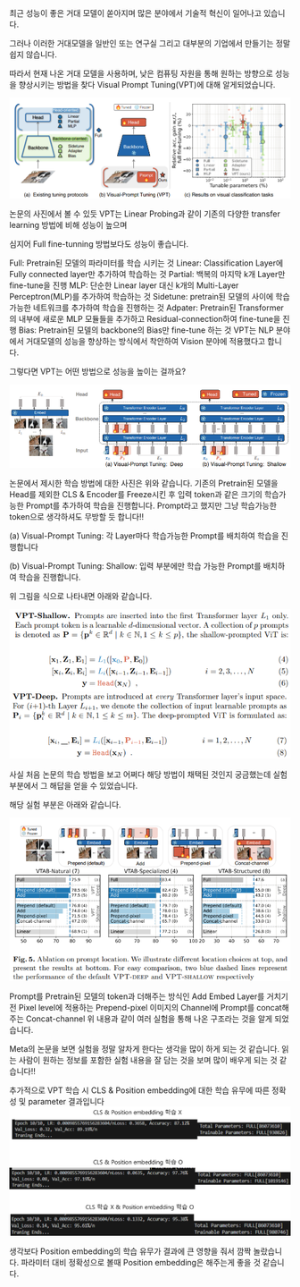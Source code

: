 최근 성능이 좋은 거대 모델이 쏟아지며 많은 분야에서 기술적 혁신이 일어나고 있습니다.

그러나 이러한 거대모델을 일반인 또는 연구실 그리고 대부분의 기업에서 만들기는 정말 쉽지 않습니다. 

따라서 현재 나온 거대 모델을 사용하며, 낮은 컴퓨팅 자원을 통해 원하는 방향으로 성능을 향상시키는 방법을 찾다 Visual Prompt Tuning(VPT)에 대해 알게되었습니다. 

![alt text](git_image/image.png)

논문의 사진에서 볼 수 있듯  VPT는 Linear Probing과 같이 기존의 다양한 transfer learning 방법에 비해 성능이 높으며 

심지어 Full fine-tunning 방법보다도 성능이 좋습니다. 

Full: Pretrain된 모델의 파라미터를 학습 시키는 것
Linear: Classification Layer에 Fully connected layer만 추가하여 학습하는 것
Partial: 백복의 마지막 k개 Layer만 fine-tune을 진행
MLP: 단순한 Linear layer 대신 k개의 Multi-Layer Perceptron(MLP)를 추가하여 학습하는 것
Sidetune: pretrain된 모델의 사이에 학습 가능한 네트워크를 추가하여 학습을 진행하는 것
Adpater: Pretrain된 Transformer의 내부에 새로운 MLP 모듈들을 추가하고 Residual-connection하여 fine-tune을 진행
Bias: Pretrain된 모델의 backbone의 Bias만 fine-tune 하는 것
VPT는 NLP 분야에서 거대모델의 성능을 향상하는 방식에서 착안하여 Vision 분야에 적용했다고 합니다.

 

그렇다면 VPT는 어떤 방법으로 성능을 높이는 걸까요? 

![alt text](git_image/image-1.png)

논문에서 제시한 학습 방법에 대한 사진은 위와 같습니다. 기존의 Pretrain된 모델을 Head를 제외한 CLS & Encoder를 Freeze시킨 후 입력 token과 같은 크기의 학습가능한 Prompt를 추가하여 학습을 진행합니다. Prompt라고 했지만 그냥 학습가능한 token으로 생각하셔도 무방할 듯 합니다!!

(a) Visual-Prompt Tuning: 각 Layer마다 학습가능한 Prompt를 배치하여 학습을 진행합니다

(b) Visual-Prompt Tuning: Shallow: 입력 부분에만 학습 가능한 Prompt를 배치하여 학습을 진행합니다.

위 그림을 식으로 나타내면 아래와 같습니다.

![alt text](git_image/image-2.png)
![alt text](git_image/image-3.png)
 

사실 처음 논문의 학습 방법을 보고 어쩌다 해당 방법이 채택된 것인지 궁금했는데 실험 부분에서 그 해답을 얻을 수 있었습니다.

해당 실험 부분은 아래와 같습니다.

![alt text](git_image/image-4.png)

Prompt를 Pretrain된 모델의 token과 더해주는 방식인 Add
Embed Layer를 거치기 전 Pixel level에 적용하는 Prepend-pixel
이미지의 Channel에 Prompt를 concat해주는 Concat-channel
위 내용과 같이 여러 실험을 통해 나온 구조라는 것을 알게 되었습니다. 


Meta의 논문을 보면 실험을 정말 알차게 한다는 생각을 많이 하게 되는 것 같습니다. 읽는 사람이 원하는 정보를 포함한 실험 내용을 잘 담는 것을 보며 많이 배우게 되는 것 같습니다!! 

추가적으로 VPT 학습 시 CLS & Position embedding에 대한 학습 유무에 따른 정확성 및 parameter 결과입니다
![alt text](git_image/image_acc.png)

생각보다 Position embedding의 학습 유무가 결과에 큰 영향을 줘서 깜짝 놀랐습니다. 파라미터 대비 정확성으로 볼때 Position embedding은 해주는게 좋을 것 같습니다.